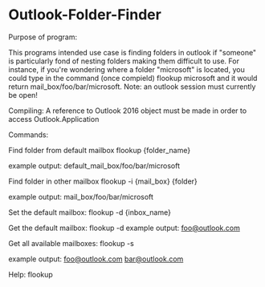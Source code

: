 # Outlook-Folder-Finder

Purpose of program:

This programs intended use case is finding folders in outlook if "someone" is particularly fond of nesting folders making them difficult to use.  For instance, if you're wondering where a folder "microsoft" is located, you could type in the command (once compield) flookup microsoft and it would return mail_box/foo/bar/microsoft. Note: an outlook session must currently be open!

Compiling:
A reference to Outlook 2016 object must be made in order to access Outlook.Application

Commands:

Find folder from default mailbox
flookup {folder_name}

example output:
  default_mail_box/foo/bar/microsoft
  
Find folder in other mailbox
flookup -i {mail_box} {folder}

example output:
  mail_box/foo/bar/microsoft
  
Set the default mailbox:
flookup -d {inbox_name}

Get the default mailbox:
flookup -d
example output: 
  foo@outlook.com

Get all available mailboxes:
flookup -s

example output:
  foo@outlook.com
  bar@outlook.com

Help:
flookup


